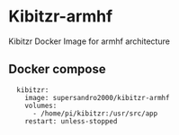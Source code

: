 # Kibitzr-armhf

Kibitzr Docker Image for armhf architecture

## Docker compose
````
  kibitzr:
    image: supersandro2000/kibitzr-armhf
    volumes:
      - /home/pi/kibitzr:/usr/src/app
    restart: unless-stopped
````

